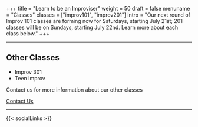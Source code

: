 +++
title = "Learn to be an Improviser"
weight = 50
draft = false
menuname = "Classes"
classes = ["improv101", "improv201"]
intro = "Our next round of Improv 101 classes are forming now for Saturdays, starting July 21st; 201 classes will be on Sundays, starting July 22nd. Learn more about each class below."
+++

---

## Other Classes

* Improv 301
* Teen Improv

Contact us for more information about our other classes  

<a href="/#contact" class="button special">Contact Us</a>

---

{{< socialLinks >}}
